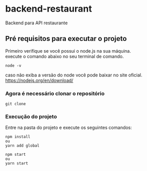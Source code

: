 # backend-restaurant
Backend para API restaurante


## Pré requisitos para executar o projeto
Primeiro verifique se você possui o node.js na sua máquina.<br/>
execute o comando abaixo no seu terminal de comando.
```
node -v
```

caso não exiba a versão do node você pode baixar no site oficial.<br/>
https://nodejs.org/en/download/ <br/>

### Agora é necessário clonar o repositório
```
git clone
```
### Execução do projeto
Entre na pasta do projeto e execute os seguintes comandos:
```
npm install
ou
yarn add global

npm start
ou
yarn start
```

